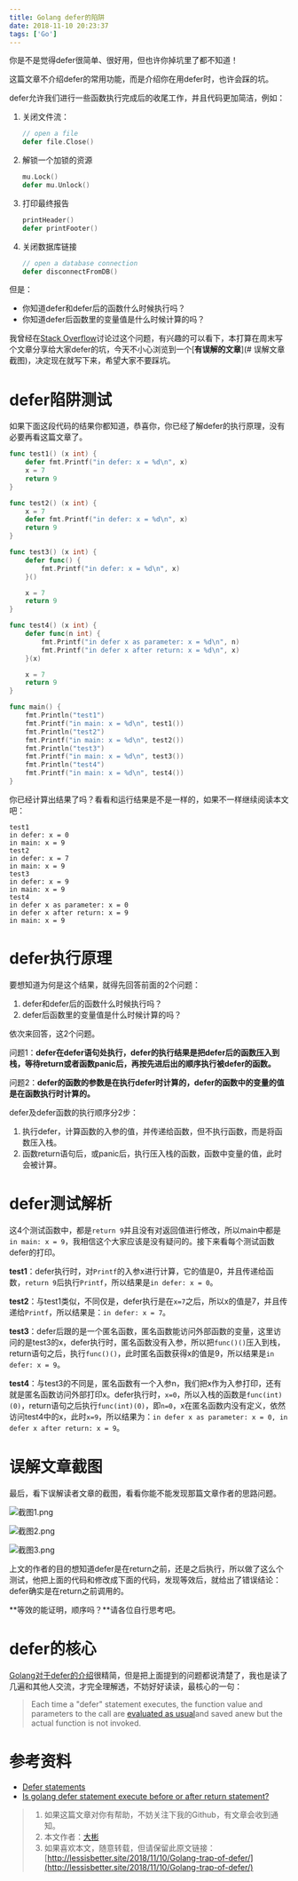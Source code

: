 ```yaml
---
title: Golang defer的陷阱
date: 2018-11-10 20:23:37
tags: ['Go']
---
```


你是不是觉得defer很简单、很好用，但也许你掉坑里了都不知道！

这篇文章不介绍defer的常用功能，而是介绍你在用defer时，也许会踩的坑。

defer允许我们进行一些函数执行完成后的收尾工作，并且代码更加简洁，例如： 

1. 关闭文件流： 

   ```go
   // open a file
   defer file.Close()
   ```

<!--more-->

2. 解锁一个加锁的资源 

   ```go
   mu.Lock()
   defer mu.Unlock()
   ```

3. 打印最终报告 

   ```go
   printHeader()
   defer printFooter()
   ```

4. 关闭数据库链接 

   ```go
   // open a database connection
   defer disconnectFromDB() 
   ```

但是：

- 你知道defer和defer后的函数什么时候执行吗？
- 你知道defer后函数里的变量值是什么时候计算的吗？


我曾经在[Stack Overflow](https://stackoverflow.com/questions/52718143/is-golang-defer-statement-execute-before-or-after-return-statement/53219947#53219947)讨论过这个问题，有兴趣的可以看下，本打算在周末写个文章分享给大家defer的坑，今天不小心浏览到一个[**有误解的文章**](# 误解文章截图)，决定现在就写下来，希望大家不要踩坑。



# defer陷阱测试

如果下面这段代码的结果你都知道，恭喜你，你已经了解defer的执行原理，没有必要再看这篇文章了。

```go
func test1() (x int) {
	defer fmt.Printf("in defer: x = %d\n", x)
	x = 7
	return 9
}

func test2() (x int) {
	x = 7
	defer fmt.Printf("in defer: x = %d\n", x)
	return 9
}

func test3() (x int) {
	defer func() {
		fmt.Printf("in defer: x = %d\n", x)
	}()

	x = 7
	return 9
}

func test4() (x int) {
	defer func(n int) {
		fmt.Printf("in defer x as parameter: x = %d\n", n)
		fmt.Printf("in defer x after return: x = %d\n", x)
	}(x)

	x = 7
	return 9
}

func main() {
	fmt.Println("test1")
	fmt.Printf("in main: x = %d\n", test1())
	fmt.Println("test2")
	fmt.Printf("in main: x = %d\n", test2())
	fmt.Println("test3")
	fmt.Printf("in main: x = %d\n", test3())
	fmt.Println("test4")
	fmt.Printf("in main: x = %d\n", test4())
}
```

你已经计算出结果了吗？看看和运行结果是不是一样的，如果不一样继续阅读本文吧：

```log
test1
in defer: x = 0
in main: x = 9
test2
in defer: x = 7
in main: x = 9
test3
in defer: x = 9
in main: x = 9
test4
in defer x as parameter: x = 0
in defer x after return: x = 9
in main: x = 9
```

# defer执行原理

要想知道为何是这个结果，就得先回答前面的2个问题：

1. defer和defer后的函数什么时候执行吗？
2. defer后函数里的变量值是什么时候计算的吗？

依次来回答，这2个问题。



问题1：**defer在defer语句处执行，defer的执行结果是把defer后的函数压入到栈，等待return或者函数panic后，再按先进后出的顺序执行被defer的函数。**

问题2：**defer的函数的参数是在执行defer时计算的，defer的函数中的变量的值是在函数执行时计算的。**



defer及defer函数的执行顺序分2步：

1. 执行defer，计算函数的入参的值，并传递给函数，但不执行函数，而是将函数压入栈。
2. 函数return语句后，或panic后，执行压入栈的函数，函数中变量的值，此时会被计算。



# defer测试解析

这4个测试函数中，都是`return 9`并且没有对返回值进行修改，所以main中都是`in main: x = 9`，我相信这个大家应该是没有疑问的。接下来看每个测试函数defer的打印。

**test1**：defer执行时，对`Printf`的入参x进行计算，它的值是0，并且传递给函数，`return 9`后执行`Printf`，所以结果是`in defer: x = 0`。

**test2**：与test1类似，不同仅是，defer执行是在`x=7`之后，所以x的值是7，并且传递给`Printf`，所以结果是：`in defer: x = 7`。

**test3**：defer后跟的是一个匿名函数，匿名函数能访问外部函数的变量，这里访问的是test3的x，defer执行时，匿名函数没有入参，所以把`func()()`压入到栈，return语句之后，执行`func()()`，此时匿名函数获得x的值是9，所以结果是`in defer: x = 9`。

**test4**：与test3的不同是，匿名函数有一个入参n，我们把x作为入参打印，还有就是匿名函数访问外部打印x。defer执行时，`x=0`，所以入栈的函数是`func(int)(0)`，return语句之后执行`func(int)(0)`，即`n=0`，x在匿名函数内没有定义，依然访问test4中的x，此时`x=9`，所以结果为：`in defer x as parameter: x = 0, in defer x after return: x = 9`。



# 误解文章截图

最后，看下误解读者文章的截图，看看你能不能发现那篇文章作者的思路问题。

![截图1.png](https://lessisbetter.site/images/2018-12-misleading-defer-1.png
)

![截图2.png](https://lessisbetter.site/images/2018-12-misleading-defer-2.png
)

![截图3.png](https://lessisbetter.site/images/2018-12-misleading-defer-3.png
)


上文的作者的目的想知道defer是在return之前，还是之后执行，所以做了这么个测试，他把上面的代码和修改成下面的代码，发现等效后，就给出了错误结论：defer确实是在return之前调用的。

**等效的能证明，顺序吗？**请各位自行思考吧。

# defer的核心

[Golang对于defer的介绍]((https://golang.org/ref/spec#Defer_statements))很精简，但是把上面提到的问题都说清楚了，我也是读了几遍和其他人交流，才完全理解透，不妨好好读读，最核心的一句：

> Each time a "defer" statement executes, the function value and parameters to the call are [evaluated as usual](https://golang.org/ref/spec#Calls)and saved anew but the actual function is not invoked. 



# 参考资料

- [Defer statements](https://golang.org/ref/spec#Defer_statements)
- [Is golang defer statement execute before or after return statement?](https://stackoverflow.com/questions/52718143/is-golang-defer-statement-execute-before-or-after-return-statement)

> 1. 如果这篇文章对你有帮助，不妨关注下我的Github，有文章会收到通知。
> 2. 本文作者：[大彬](http://lessisbetter.site/about/)
> 3. 如果喜欢本文，随意转载，但请保留此原文链接：[http://lessisbetter.site/2018/11/10/Golang-trap-of-defer/](http://lessisbetter.site/2018/11/10/Golang-trap-of-defer/)